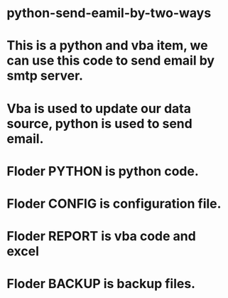 # python-send-eamil-by-two-ways
# This is a python and vba item, we can use this code to send email by smtp server.
# Vba is used to update our data source, python is used to send email.
# Floder PYTHON is python code.
# Floder CONFIG is configuration file.
# Floder REPORT is vba code and excel
# Floder BACKUP is backup files.
